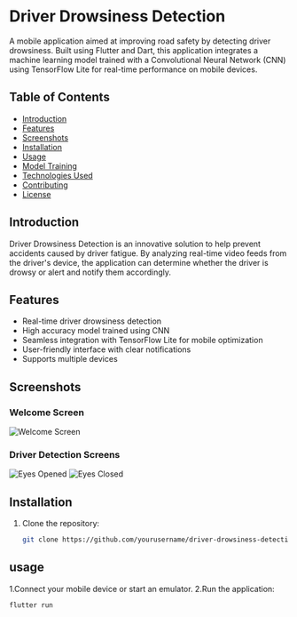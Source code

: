 ﻿# Driver Drowsiness Detection

A mobile application aimed at improving road safety by detecting driver drowsiness. Built using Flutter and Dart, this application integrates a machine learning model trained with a Convolutional Neural Network (CNN) using TensorFlow Lite for real-time performance on mobile devices.

## Table of Contents

- [Introduction](#introduction)
- [Features](#features)
- [Screenshots](#screenshots)
- [Installation](#installation)
- [Usage](#usage)
- [Model Training](#model-training)
- [Technologies Used](#technologies-used)
- [Contributing](#contributing)
- [License](#license)

## Introduction

Driver Drowsiness Detection is an innovative solution to help prevent accidents caused by driver fatigue. By analyzing real-time video feeds from the driver's device, the application can determine whether the driver is drowsy or alert and notify them accordingly.

## Features

- Real-time driver drowsiness detection
- High accuracy model trained using CNN
- Seamless integration with TensorFlow Lite for mobile optimization
- User-friendly interface with clear notifications
- Supports multiple devices

## Screenshots

### Welcome Screen

![Welcome Screen](screenshots/welcome_screen.jpg)

### Driver Detection Screens

![Eyes Opened](screenshots/Eye_opened.jpg)
![Eyes Closed](./screenshots/Eye_closed.jpg)

## Installation

1. Clone the repository:
   ```bash
   git clone https://github.com/yourusername/driver-drowsiness-detection.git
## usage
1.Connect your mobile device or start an emulator.
2.Run the application:
```bash
flutter run

